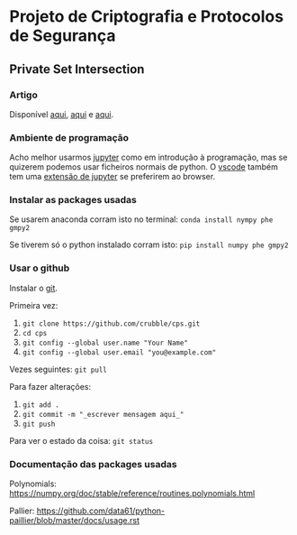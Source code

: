 
# Projeto de Criptografia e Protocolos de Segurança

## Private Set Intersection

### Artigo

Disponível [aqui](https://link.springer.com/chapter/10.1007/11535218_15#preview), [aqui](https://bitblaze.cs.berkeley.edu/papers/set-tech-full.pdf) e [aqui](https://iacr.org/archive/crypto2005/36210235/36210235.pdf).

### Ambiente de programação

Acho melhor usarmos [jupyter](https://jupyter.org/install) como em introdução à programação, mas se quizerem podemos usar ficheiros normais de python. O [vscode](https://code.visualstudio.com) também tem uma [extensão de jupyter](https://marketplace.visualstudio.com/items?itemName=ms-toolsai.jupyter) se preferirem ao browser.

### Instalar as packages usadas

Se usarem anaconda corram isto no terminal:
`conda install nympy phe gmpy2`

Se tiverem só o python instalado corram isto:
`pip install numpy phe gmpy2`

### Usar o github

Instalar o [git](https://git-scm.com/downloads).

Primeira vez:
1. `git clone https://github.com/crubble/cps.git`
1. `cd cps`
1. `git config --global user.name "Your Name"`
1. `git config --global user.email "you@example.com"`

Vezes seguintes: `git pull`

Para fazer alterações:
1. `git add .`
1. `git commit -m "_escrever mensagem aqui_"`
1. `git push`

Para ver o estado da coisa:
`git status`

### Documentação das packages usadas

Polynomials:
https://numpy.org/doc/stable/reference/routines.polynomials.html

Pallier:
https://github.com/data61/python-paillier/blob/master/docs/usage.rst
